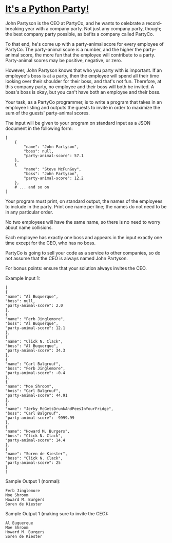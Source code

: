 [It's a Python Party!](http://swiftstack.com/jobs/puzzles/party/)
======================
John Partyson is the CEO at PartyCo, and he wants to celebrate a
record-breaking year with a company party. Not just any company party,
though; the best company party possible, as befits a company called
PartyCo.

To that end, he's come up with a party-animal score for every employee
of PartyCo. The party-animal score is a number, and the higher the
party-animal score, the more fun that the employee will contribute to
a party. Party-animal scores may be positive, negative, or zero.

However, John Partyson knows that who you party with is important. If
an employee's boss is at a party, then the employee will spend all
their time looking over their shoulder for their boss, and that's not
fun. Therefore, at this company party, no employee and their boss will
both be invited. A boss's boss is okay, but you can't have both an
employee and their boss.

Your task, as a PartyCo programmer, is to write a program that takes
in an employee listing and outputs the guests to invite in order to
maximize the sum of the guests' party-animal scores.

The input will be given to your program on standard input as a JSON
document in the following form:

```
[
    {
        "name": "John Partyson",
        "boss": null,
        "party-animal-score": 57.1
    },
    {
        "name": "Steve McFunGuy",
        "boss": "John Partyson",
        "party-animal-score": 12.2
    },
    # ... and so on
]
```

Your program must print, on standard output, the names of the
employees to include in the party. Print one name per line; the names
do not need to be in any particular order.

No two employees will have the same name, so there is no need to worry
about name collisions.

Each employee has exactly one boss and appears in the input exactly
one time except for the CEO, who has no boss.

PartyCo is going to sell your code as a service to other companies, so
do not assume that the CEO is always named John Partyson.

For bonus points: ensure that your solution always invites the CEO.

Example Input 1:
```
[
{
"name": "Al Buquerque",
"boss": null,
"party-animal-score": 2.0
},
{
"name": "Ferb Jinglemore",
"boss": "Al Buquerque",
"party-animal-score": 12.1
},
{
"name": "Click N. Clack",
"boss": "Al Buquerque",
"party-animal-score": 34.3
},
{
"name": "Carl Balgruuf",
"boss": "Ferb Jinglemore",
"party-animal-score": -0.4
},
{
"name": "Moe Shroom",
"boss": "Carl Balgruuf",
"party-animal-score": 44.91
},
{
"name": "Jerky McGetsDrunkAndPeesInYourFridge",
"boss": "Carl Balgruuf",
"party-animal-score": -9999.99
},
{
"name": "Howard M. Burgers",
"boss": "Click N. Clack",
"party-animal-score": 14.4
},
{
"name": "Soren de Kiester",
"boss": "Click N. Clack",
"party-animal-score": 25
}
]
```

Sample Output 1 (normal):
```
Ferb Jinglemore
Moe Shroom
Howard M. Burgers
Soren de Kiester
```

Sample Output 1 (making sure to invite the CEO):
```
Al Buquerque
Moe Shroom
Howard M. Burgers
Soren de Kiester
```
